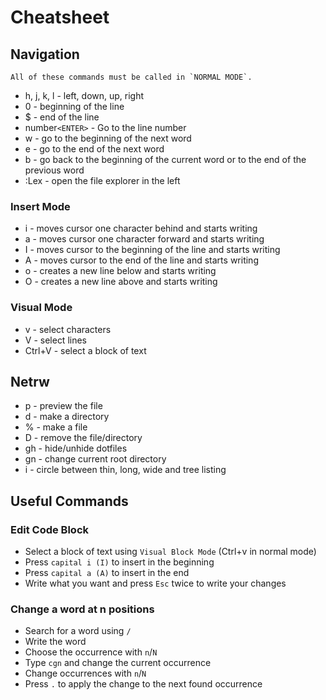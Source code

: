 # Cheatsheet

## Navigation
    All of these commands must be called in `NORMAL MODE`.

- h, j, k, l - left, down, up, right
- 0 - beginning of the line
- $ - end of the line
- number`<ENTER>` - Go to the line number
- w - go to the beginning of the next word
- e - go to the end of the next word
- b - go back to the beginning of the current word or to the end of the previous word
- :Lex - open the file explorer in the left

### Insert Mode
- i - moves cursor one character behind and starts writing
- a - moves cursor one character forward and starts writing
- I - moves cursor to the beginning of the line and starts writing
- A - moves cursor to the end of the line and starts writing
- o - creates a new line below and starts writing
- O - creates a new line above and starts writing

### Visual Mode
- v - select characters
- V - select lines
- Ctrl+V - select a block of text

## Netrw
- p - preview the file
- d - make a directory
- % - make a file
- D - remove the file/directory
- gh - hide/unhide dotfiles
- gn - change current root directory
- i - circle between thin, long, wide and tree listing

## Useful Commands
### Edit Code Block 
- Select a block of text using `Visual Block Mode` (Ctrl+v in normal mode)
- Press `capital i (I)` to insert in the beginning
- Press `capital a (A)` to insert in the end
- Write what you want and press `Esc` twice to write your changes

### Change a word at n positions
- Search for a word using `/`
- Write the word
- Choose the occurrence with `n`/`N`
- Type `cgn` and change the current occurrence
- Change occurrences with `n`/`N`
- Press `.` to apply the change to the next found occurrence
